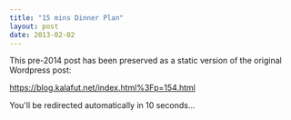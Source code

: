 ```yaml
---
title: "15 mins Dinner Plan"
layout: post
date: 2013-02-02
---
```


This pre-2014 post has been preserved as a static version of the original Wordpress post:

https://blog.kalafut.net/index.html%3Fp=154.html

You'll be redirected automatically in 10 seconds...

<head>
  <meta http-equiv="refresh" content="10;url=https://blog.kalafut.net/index.html%3Fp=154.html">
</head>


